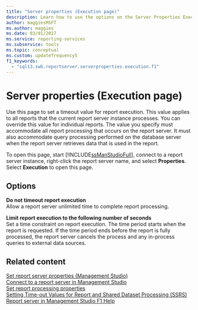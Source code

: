 ```yaml
---
title: "Server properties (Execution page)"
description: Learn how to use the options on the Server Properties Execution page to set a timeout value for report execution.
author: maggiesMSFT
ms.author: maggies
ms.date: 03/01/2017
ms.service: reporting-services
ms.subservice: tools
ms.topic: conceptual
ms.custom: updatefrequency5
f1_keywords:
  - "sql13.swb.reportserver.serverproperties.execution.f1"
---
```

# Server properties (Execution page)
  Use this page to set a timeout value for report execution. This value applies to all reports that the current report server instance processes. You can override this value for individual reports. The value you specify must accommodate all report processing that occurs on the report server. It must also accommodate query processing performed on the database server when the report server retrieves data that is used in the report.  
  
 To open this page, start [!INCLUDE[ssManStudioFull](../../includes/ssmanstudiofull-md.md)], connect to a report server instance, right-click the report server name, and select **Properties**. Select **Execution** to open this page.  
  
## Options  
 **Do not timeout report execution**  
 Allow a report server unlimited time to complete report processing.  
  
 **Limit report execution to the following number of seconds**  
 Set a time constraint on report execution. The time period starts when the report is requested. If the time period ends before the report is fully processed, the report server cancels the process and any in-process queries to external data sources.  
  
## Related content
 [Set report server properties &#40;Management Studio&#41;](../../reporting-services/tools/set-report-server-properties-management-studio.md)   
 [Connect to a report server in Management Studio](../../reporting-services/tools/connect-to-a-report-server-in-management-studio.md)   
 [Set report processing properties](../../reporting-services/report-server/set-report-processing-properties.md)   
 [Setting Time-out Values for Report and Shared Dataset Processing &#40;SSRS&#41;](../../reporting-services/report-server/setting-time-out-values-for-report-and-shared-dataset-processing-ssrs.md)   
 [Report server in Management Studio F1 Help](../../reporting-services/tools/report-server-in-management-studio-f1-help.md)  
  
  
